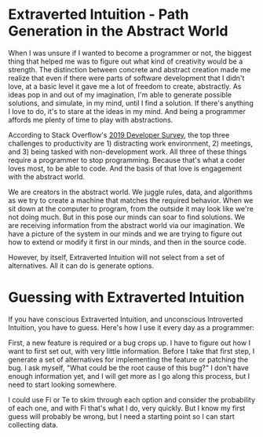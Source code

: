 # Extraverted Intuition - Path Generation in the Abstract World

When I was unsure if I wanted to become a programmer or not, the biggest thing that helped me was to figure out what kind of creativity would be a strength. The distinction between concrete and abstract creation made me realize that even if there were parts of software development that I didn't love, at a basic level it gave me a lot of freedom to create, abstractly. As ideas pop in and out of my imagination, I'm able to generate possible solutions, and simulate, in my mind, until I find a solution. If there's anything I love to do, it's to stare at the ideas in my mind. And being a programmer affords me plenty of time to play with abstractions.

According to Stack Overflow's [2019 Developer Survey](https://insights.stackoverflow.com/survey/2019#work-_-greatest-challenges-to-productivity), the top three challenges to productivity are 1) distracting work environment, 2) meetings, and 3) being tasked with non-development work. All three of these things require a programmer to stop programming. Because that's what a coder loves most, to be able to code. And the basis of that love is engagement with the abstract world.

We are creators in the abstract world. We juggle rules, data, and algorithms as we try to create a machine that matches the required behavior. When we sit down at the computer to program, from the outside it may look like we're not doing much. But in this pose our minds can soar to find solutions. We are receiving information from the abstract world via our imagination. We have a picture of the system in our minds and we are trying to figure out how to extend or modify it first in our minds, and then in the source code.

However, by itself, Extraverted Intuition will not select from a set of alternatives. All it can do is generate options. 








# Guessing with Extraverted Intuition

If you have conscious Extraverted Intuition, and unconscious Introverted Intuition, you have to guess. Here's how I use it every day as a programmer:

First, a new feature is required or a bug crops up. I have to figure out how I want to first set out, with very little information. Before I take that first step, I generate a set of alternatives for implementing the feature or patching the bug. I ask myself, "What could be the root cause of this bug?" I don't have enough information yet, and I will get more as I go along this process, but I need to start looking somewhere.


I could use Fi or Te to skim through each option and consider the probability of each one, and with Fi that's what I do, very quickly. But I know my first guess will probably be wrong, but I need a starting point so I can start collecting data.







